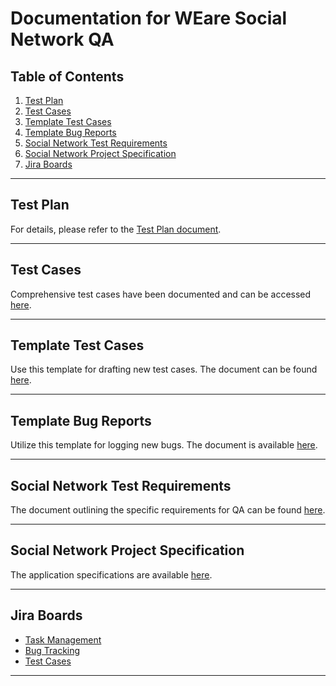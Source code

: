 # Documentation for WEare Social Network QA

## Table of Contents
1. [Test Plan](./Test-Plan.md)
2. [Test Cases](./Test-Cases.md)
3. [Template Test Cases](./Template-Test-Cases.md)
4. [Template Bug Reports](./Template-Bug-Reports.md)
5. [Social Network Test Requirements](./Social-Network-Test-Requirements.md)
6. [Social Network Project Specification](./Social-Network-Project-Specification.md)
7. [Jira Boards](#jira-boards)

---

## Test Plan
For details, please refer to the [Test Plan document](./TEST_PLAN_WEare_Social_Network.docx).

---

## Test Cases
Comprehensive test cases have been documented and can be accessed [here](./Test_Cases.xlsx).

---

## Template Test Cases
Use this template for drafting new test cases. The document can be found [here](./Template-Test-Cases.md).

---

## Template Bug Reports
Utilize this template for logging new bugs. The document is available [here](./Template-Bug-Reports.md).

---

## Social Network Test Requirements
The document outlining the specific requirements for QA can be found [here](./Social-Network-Test-Requirements.md).

---

## Social Network Project Specification
The application specifications are available [here](./Social-Network-Project-Specification.md).

---

## Jira Boards
- [Task Management](https://team4tests.atlassian.net/jira/software/projects/FPT/boards/3)
- [Bug Tracking](https://team4tests.atlassian.net/jira/software/c/projects/WA/issues)
- [Test Cases](https://team4tests.atlassian.net/jira/software/c/projects/FPW/boards/4)

---
